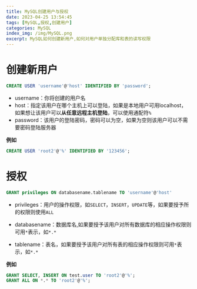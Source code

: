 ```yaml
---
title: MySQL创建用户与授权
date: 2023-04-25 13:54:45
tags: [MySQL,授权,创建用户]
categories: MySQL
index_img: /img/MySQL.png
excerpt: MySQL如何创建新用户,如何对用户单独分配库和表的读写权限
---
```



# 创建新用户

```sql
CREATE USER 'username'@'host' IDENTIFIED BY 'password';
```

- username：你将创建的用户名
- host：指定该用户在哪个主机上可以登陆，如果是本地用户可用localhost，如果想让该用户可以**从任意远程主机登陆**，可以使用通配符`%`
- password：该用户的登陆密码，密码可以为空，如果为空则该用户可以不需要密码登陆服务器

**例如**

```sql
CREATE USER 'root2'@'%' IDENTIFIED BY '123456';
```





# 授权

```sql
GRANT privileges ON databasename.tablename TO 'username'@'host'
```

- privileges：用户的操作权限，如`SELECT`，`INSERT`，`UPDATE`等，如果要授予所的权限则使用`ALL`

- databasename：数据库名,如果要授予该用户对所有数据库的相应操作权限则可用`*`表示，如`*.*`

- tablename：表名，如果要授予该用户对所有表的相应操作权限则可用`*`表示，如`*.*`

**例如**

```sql
GRANT SELECT, INSERT ON test.user TO 'root2'@'%';
GRANT ALL ON *.* TO 'root2'@'%';
```

